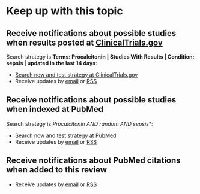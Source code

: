 Keep up with this topic
=========================

Receive notifications about possible studies when results posted at [ClinicalTrials.gov](http://clinicaltrials.gov)
-------------------------
Search strategy is **Terms: Procalcitonin | Studies With Results | Condition: sepsis | updated in the last 14 days**:

* [Search now and test strategy at ClinicalTrials.gov](https://clinicaltrials.gov/ct2/results?term=Procalcitonin+random*&rslt=With&cond=sepsis&sel_rss=mod14)
* Receive updates by [email](https://feedburner.google.com/fb/a/mailverify?uri=ClinicaltrialsgovProcalcitoninSepsisNewUpdates&amp;loc=en_US) or [RSS](http://feeds.feedburner.com/ClinicaltrialsgovProcalcitoninSepsisNewUpdates)

Receive notifications about possible studies when indexed at PubMed
-------------------------
Search strategy is **Procalcitonin AND random* AND sepsis**:

* [Search now and test strategy at PubMed](http://www.ncbi.nlm.nih.gov/pubmed?cmd=Search&term=Procalcitonin%20AND%20random*%20AND%20sepsis)
* Receive updates by [email](https://feedburner.google.com/fb/a/mailverify?uri=Procalcitonin-sepsis) or [RSS](http://feeds.feedburner.com/Procalcitonin-sepsis)

Receive notifications about PubMed citations when added to this review
-------------------------
* Receive updates by [email](https://feedburner.google.com/fb/a/mailverify?uri=openMetaAnalysis-ProcalcitoninForsepsis) or [RSS](http://paid.feed43.com/procalcitoninsepsis.xml)

